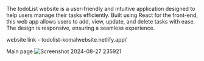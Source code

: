 The todoList website is a user-friendly and intuitive application designed to help users manage their tasks efficiently. Built using React for the front-end, this web app allows users to add, view, update, and delete tasks with ease. The design is responsive, ensuring a seamless experience.

website link - todolist-komalwebsite.netlify.app/

Main page
![Screenshot 2024-08-27 235921](https://github.com/user-attachments/assets/e87d68ac-4c67-4be1-8ac6-dd50f8722951)

